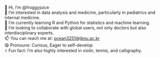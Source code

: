 👋 Hi, I’m @froggyjuice  
👀 I’m interested in data analysis and medicine, particularly in pediatrics and internal medicine.  
🌱 I’m currently learning R and Python for statistics and machine learning.  
💞️ I’m looking to collaborate with global users, not only doctors but also interdisciplinary experts.  
📫 You can reach me at: ocean3251@jbnu.ac.kr  
😄 Pronouns: Curious, Eager to self-develop  
⚡ Fun fact: I’m also highly interested in violin, tennis, and calligraphy.
